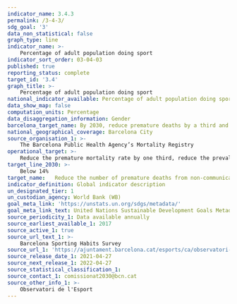```yaml
---
indicator_name: 3.4.3
permalink: /3-4-3/
sdg_goal: '3'
data_non_statistical: false
graph_type: line
indicator_name: >-
    Percentage of adult population doing sport
indicator_sort_order: 03-04-03
published: true
reporting_status: complete
target_id: '3.4'
graph_title: >-
    Percentage of adult population doing sport
national_indicator_available: Percentage of adult population doing sport
data_show_map: false
computation_units: Percentage
data_disaggregation_information: Gender
barcelona_target_name: By 2030, reduce premature deaths by a third and halve the prevalence of psychological suffering, as well doing more to promote health
national_geographical_coverage: Barcelona City 
source_organisation_1: >-
    The Barcelona Public Health Agency’s Mortality Registry 
operational_target: >-
    Reduce the premature mortality rate by one third, reduce the prevalence of psychological suffering to below 14%, and get the rate for doing sport among adults, for both men and women, to above 80%
target_line_2030: >-
    Below 14% 
target_name:   Reduce the number of premature deaths from non-communicable diseases by one third, through prevention and treatment, as well as promoting mental heath and well-being
indicator_definition: Global indicator description
un_designated_tier: 1
un_custodian_agency: World Bank (WB)
goal_meta_link: 'https://unstats.un.org/sdgs/metadata/'
goal_meta_link_text: United Nations Sustainable Development Goals Metadata (pdf 894kB)
source_periodicity_1: Data available annually
source_earliest_available_1: 2017
source_active_1: true
source_url_text_1: >-
    Barcelona Sporting Habits Survey
source_url_1: 'https://ajuntament.barcelona.cat/esports/ca/observatori-de-lesporti-de-lactivitat-f%C3%ADsica-de-barcelona'
source_release_date_1: 2021-04-27
source_next_release_1: 2022-04-27
source_statistical_classification_1: 
source_contact_1: comissionat2030@bcn.cat
source_other_info_1: >-
    Observatori de l'Esport
---
```

